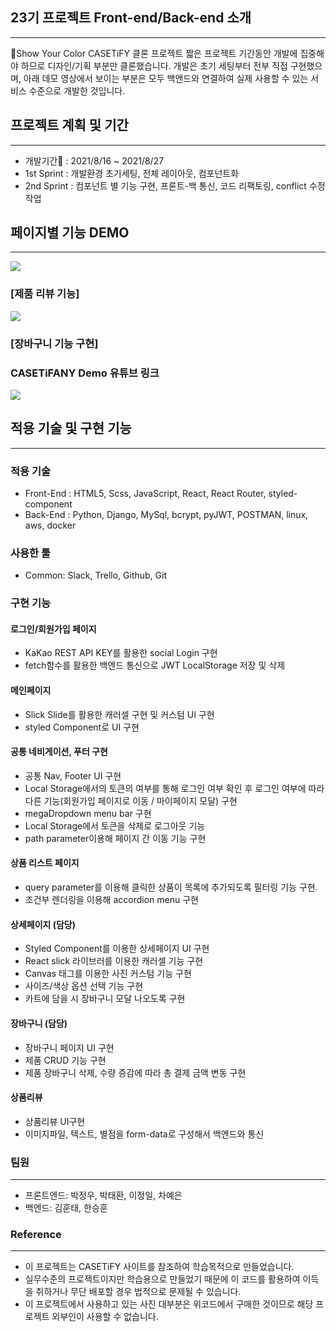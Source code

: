 ## 23기 프로젝트 Front-end/Back-end 소개
---
📢Show Your Color CASETiFY 클론 프로젝트
짧은 프로젝트 기간동안 개발에 집중해야 하므로 디자인/기획 부분만 클론했습니다.
개발은 초기 세팅부터 전부 직접 구현했으며, 아래 데모 영상에서 보이는 부분은
모두 백앤드와 연결하여 실제 사용할 수 있는 서비스 수준으로 개발한 것입니다.

## 프로젝트 계획 및 기간
---
- 개발기간📆 : 2021/8/16 ~ 2021/8/27
- 1st Sprint : 개발환경 초기세팅, 전체 레이아웃, 컴포넌트화
- 2nd Sprint : 컴포넌트 별 기능 구현, 프론트-백 통신, 코드 리팩토링, conflict 수정 작업

## 페이지별 기능 DEMO
---
![](https://i.ibb.co/gRKRbBp/image.gif)
### [제품 리뷰 기능]
![](https://i.ibb.co/DVkvdp0/image.gif)
### [장바구니 기능 구현]

### CASETiFANY Demo 유튜브 링크
![](https://www.youtube.com/watch?v=pE_BwR9EwGU)

## 적용 기술 및 구현 기능
---
### 적용 기술
- Front-End : HTML5, Scss, JavaScript, React, React Router, styled-component
- Back-End : Python, Django, MySql, bcrypt, pyJWT, POSTMAN, linux, aws, docker 
### 사용한 툴
- Common: Slack, Trello, Github, Git

### 구현 기능


####   로그인/회원가입 페이지
- KaKao REST API KEY를 활용한 social Login 구현
- fetch함수를 활용한 백엔드 통신으로 JWT LocalStorage 저장 및 삭제

#### 메인페이지
- Slick Slide를 활용한 캐러셀 구현 및 커스텀 UI 구현
- styled Component로 UI 구현

#### 공통 네비게이션, 푸터 구현 
- 공통 Nav, Footer UI 구현
- Local Storage에서의 토큰의 여부를 통해 로그인 여부 확인 후 로그인 여부에 따라 다른 기능(회원가입 페이지로 이동 / 마이페이지 모달) 구현
- megaDropdown menu bar 구현
- Local Storage에서 토큰을 삭제로 로그아웃 기능
- path parameter이용해 페이지 간 이동 기능 구현

#### 상품 리스트 페이지 
- query parameter를 이용해 클릭한 상품이 목록에 추가되도록 필터링 기능 구현.
- 조건부 렌더링을 이용해 accordion menu 구현

#### 상세페이지 (담당)
- Styled Component를 이용한 상세페이지 UI 구현
- React slick 라이브러를 이용한 캐러셀 기능 구현
- Canvas 태그를 이용한 사진 커스텀 기능 구현
- 사이즈/색상 옵션 선택 기능 구현
- 카트에 담을 시 장바구니 모달 나오도록 구현

#### 장바구니 (담당)
- 장바구니 페이지 UI 구현
- 제품 CRUD 기능 구현
- 제품 장바구니 삭제, 수량 증감에 따라 총 결제 금액 변동 구현

#### 상품리뷰
- 상품리뷰 UI구현
- 이미지파일, 텍스트, 별점을 form-data로 구성해서 백엔드와 통신

### 팀원
--- 
- 프론트엔드: 박정우, 박태환, 이정일, 차예은
- 백엔드: 김훈태, 한승훈
### Reference
---
- 이 프로젝트는 CASETiFY 사이트를 참조하여 학습목적으로 만들었습니다.
- 실무수준의 프로젝트이지만 학습용으로 만들었기 때문에 이 코드를 활용하여 이득을 취하거나 무단 배포할 경우 법적으로 문제될 수 있습니다.
- 이 프로젝트에서 사용하고 있는 사진 대부분은 위코드에서 구매한 것이므로 해당 프로젝트 외부인이 사용할 수 없습니다.
